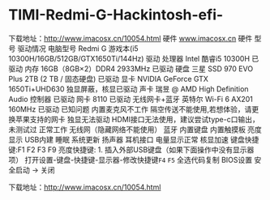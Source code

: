 # TIMI-Redmi-G-Hackintosh-efi-
下载地址：http://www.imacosx.cn/10054.html
硬件
www.imacosx.cn
硬件	型号	驱动情况
电脑型号	Redmi G 游戏本(i5 10300H/16GB/512GB/GTX1650Ti/144Hz)	驱动
处理器	Intel 酷睿i5 10300H	已驱动
内存	16GB（8GB×2）DDR4 2933MHz	已驱动
硬盘	三星 SSD 970 EVO Plus 2TB (2 TB / 固态硬盘)	已驱动
显卡	NVIDIA GeForce GTX 1650Ti+UHD630	独显屏蔽，核显已驱动
声卡	瑞昱 @ AMD High Definition Audio 控制器	已驱动
网卡	8110	已驱动
无线网卡+蓝牙	英特尔 Wi-Fi 6 AX201 160MHz	已驱动
已知问题
内置麦克风不工作
隔空传送不能使用,若想体验，请更换苹果支持的网卡
独显无法驱动
HDMI接口无法使用，建议尝试type-c口输出，未测试过
正常工作
无线网（隐藏网络不能使用）
蓝牙
内置键盘
内置触摸板
亮度显示
USB内建
睡眠
系统更新
扬声器
耳机接口
电量显示正常
核显加速
键盘快捷键:F1 F2 F3 F9
亮度快捷键: 1. 插入外部USB键盘（如果下面操作中没有显示器项）
打开设置-键盘-快捷键-显示器-修改快捷键`F4` `F5`
全选代码复制
BIOS设置
安全启动 -> 关闭

下载地址：http://www.imacosx.cn/10054.html
